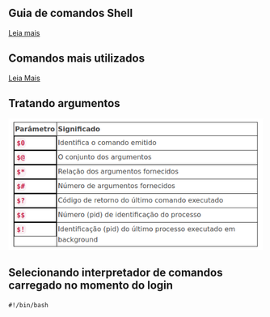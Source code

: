 ## Guia de comandos Shell
[Leia mais](https://www.uniaogeek.com.br/guia-de-comandos-shell-terminal-gnulinux/)

## Comandos mais utilizados
[Leia Mais](https://www.tutorialspoint.com/unix/unix-useful-commands.htm)

## Tratando argumentos
![](args.png)

## Selecionando interpretador de comandos carregado no momento do login
`#!/bin/bash`
